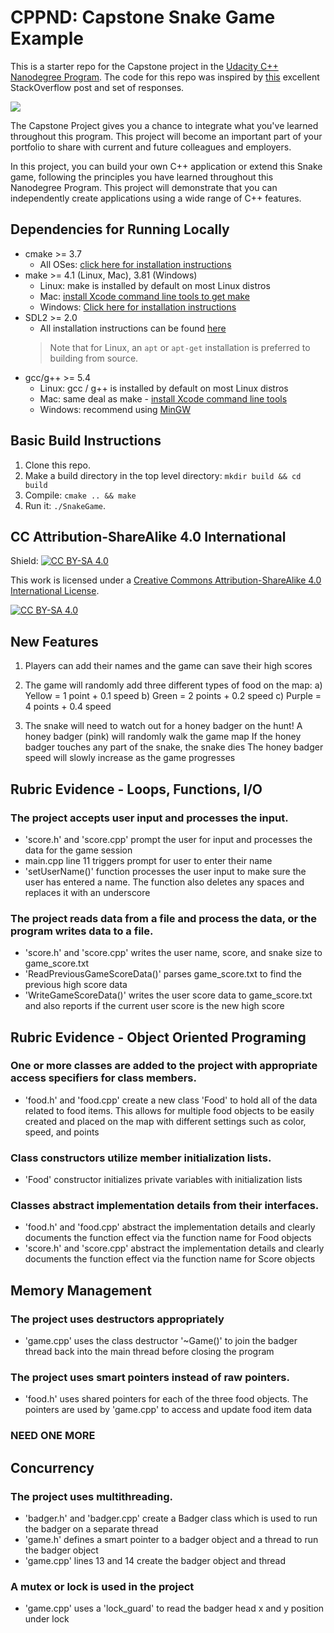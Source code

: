 # CPPND: Capstone Snake Game Example

This is a starter repo for the Capstone project in the [Udacity C++ Nanodegree Program](https://www.udacity.com/course/c-plus-plus-nanodegree--nd213). The code for this repo was inspired by [this](https://codereview.stackexchange.com/questions/212296/snake-game-in-c-with-sdl) excellent StackOverflow post and set of responses.

<img src="snake_game.gif"/>

The Capstone Project gives you a chance to integrate what you've learned throughout this program. This project will become an important part of your portfolio to share with current and future colleagues and employers.

In this project, you can build your own C++ application or extend this Snake game, following the principles you have learned throughout this Nanodegree Program. This project will demonstrate that you can independently create applications using a wide range of C++ features.

## Dependencies for Running Locally
* cmake >= 3.7
  * All OSes: [click here for installation instructions](https://cmake.org/install/)
* make >= 4.1 (Linux, Mac), 3.81 (Windows)
  * Linux: make is installed by default on most Linux distros
  * Mac: [install Xcode command line tools to get make](https://developer.apple.com/xcode/features/)
  * Windows: [Click here for installation instructions](http://gnuwin32.sourceforge.net/packages/make.htm)
* SDL2 >= 2.0
  * All installation instructions can be found [here](https://wiki.libsdl.org/Installation)
  >Note that for Linux, an `apt` or `apt-get` installation is preferred to building from source. 
* gcc/g++ >= 5.4
  * Linux: gcc / g++ is installed by default on most Linux distros
  * Mac: same deal as make - [install Xcode command line tools](https://developer.apple.com/xcode/features/)
  * Windows: recommend using [MinGW](http://www.mingw.org/)

## Basic Build Instructions

1. Clone this repo.
2. Make a build directory in the top level directory: `mkdir build && cd build`
3. Compile: `cmake .. && make`
4. Run it: `./SnakeGame`.


## CC Attribution-ShareAlike 4.0 International


Shield: [![CC BY-SA 4.0][cc-by-sa-shield]][cc-by-sa]

This work is licensed under a
[Creative Commons Attribution-ShareAlike 4.0 International License][cc-by-sa].

[![CC BY-SA 4.0][cc-by-sa-image]][cc-by-sa]

[cc-by-sa]: http://creativecommons.org/licenses/by-sa/4.0/
[cc-by-sa-image]: https://licensebuttons.net/l/by-sa/4.0/88x31.png
[cc-by-sa-shield]: https://img.shields.io/badge/License-CC%20BY--SA%204.0-lightgrey.svg


## New Features
1. Players can add their names and the game can save their high scores

2. The game will randomly add three different types of food on the map:
    a) Yellow = 1 point + 0.1 speed
    b) Green = 2 points + 0.2 speed
    c) Purple = 4 points + 0.4 speed

3. The snake will need to watch out for a honey badger on the hunt!
    A honey badger (pink) will randomly walk the game map
    If the honey badger touches any part of the snake, the snake dies
    The honey badger speed will slowly increase as the game progresses

## Rubric Evidence - Loops, Functions, I/O
### The project accepts user input and processes the input.
- 'score.h' and 'score.cpp' prompt the user for input and processes the data for the game session
- main.cpp line 11 triggers prompt for user to enter their name
- 'setUserName()' function processes the user input to make sure the user has entered a name. The function also deletes any spaces and replaces it with an underscore

### The project reads data from a file and process the data, or the program writes data to a file.
- 'score.h' and 'score.cpp' writes the user name, score, and snake size to game_score.txt
- 'ReadPreviousGameScoreData()' parses game_score.txt to find the previous high score data
- 'WriteGameScoreData()' writes the user score data to game_score.txt and also reports if the current user score is the new high score

## Rubric Evidence - Object Oriented Programing
### One or more classes are added to the project with appropriate access specifiers for class members.
- 'food.h' and 'food.cpp' create a new class 'Food' to hold all of the data related to food items. This allows for multiple food objects to be easily created and placed on the map with different settings such as color, speed, and points

### Class constructors utilize member initialization lists.
- 'Food' constructor initializes private variables with initialization lists

### Classes abstract implementation details from their interfaces.
- 'food.h' and 'food.cpp' abstract the implementation details and clearly documents the function effect via the function name for Food objects
- 'score.h' and 'score.cpp' abstract the implementation details and clearly documents the function effect via the function name for Score objects

## Memory Management
### The project uses destructors appropriately
- 'game.cpp' uses the class destructor '~Game()' to join the badger thread back into the main thread before closing the program

### The project uses smart pointers instead of raw pointers.
- 'food.h' uses shared pointers for each of the three food objects. The pointers are used by 'game.cpp' to access and update food item data

### NEED ONE MORE


## Concurrency
### The project uses multithreading.
- 'badger.h' and 'badger.cpp' create a Badger class which is used to run the badger on a separate thread
- 'game.h' defines a smart pointer to a badger object and a thread to run the badger object
- 'game.cpp' lines 13 and 14 create the badger object and thread

### A mutex or lock is used in the project
- 'game.cpp' uses a 'lock_guard' to read the badger head x and y position under lock




